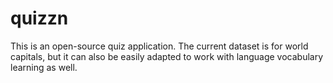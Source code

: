 quizzn
======

This is an open-source quiz application.  The current dataset is for world capitals, but it can also be easily adapted to work with language vocabulary learning as well.